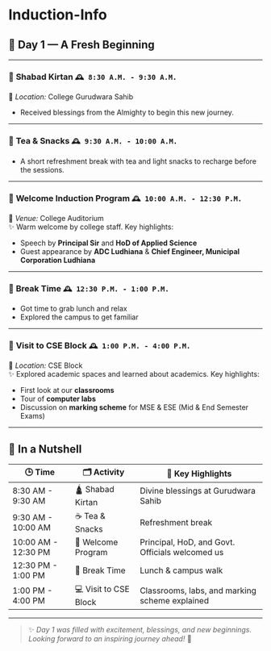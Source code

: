 # Induction-Info
 
## 📅 Day 1 — A Fresh Beginning

---

### 🔶 **Shabad Kirtan** `🕰 8:30 A.M. - 9:30 A.M.`  
📍 *Location:* College Gurudwara Sahib  
- Received blessings from the Almighty to begin this new journey.

---

### 🔶 **Tea & Snacks** `🕰 9:30 A.M. - 10:00 A.M.`  
- A short refreshment break with tea and light snacks to recharge before the sessions.

---

### 🔶 **Welcome Induction Program** `🕰 10:00 A.M. - 12:30 P.M.`  
📍 *Venue:* College Auditorium  
✨ Warm welcome by college staff. Key highlights:  
-  Speech by **Principal Sir** and **HoD of Applied Science**  
-  Guest appearance by **ADC Ludhiana** & **Chief Engineer, Municipal Corporation Ludhiana**

---

### 🔶 **Break Time** `🕰 12:30 P.M. - 1:00 P.M.`  
- Got time to grab lunch and relax  
- Explored the campus to get familiar

---

### 🔶 **Visit to CSE Block** `🕰 1:00 P.M. - 4:00 P.M.`  
📍 *Location:* CSE Block  
✨ Explored academic spaces and learned about academics. Key highlights:
- First look at our **classrooms**  
- Tour of **computer labs**  
- Discussion on **marking scheme** for MSE & ESE (Mid & End Semester Exams)

---

## 🧾 In a Nutshell

| 🕒 Time               | 🗂️ Activity             | 📌 Key Highlights                                      |
|----------------------|-------------------------|--------------------------------------------------------|
| 8:30 AM - 9:30 AM    | 🛕 Shabad Kirtan        | Divine blessings at Gurudwara Sahib                   |
| 9:30 AM - 10:00 AM   | ☕ Tea & Snacks         | Refreshment break                                     |
| 10:00 AM - 12:30 PM  | 🎤 Welcome Program      | Principal, HoD, and Govt. Officials welcomed us       |
| 12:30 PM - 1:00 PM   | 🍱 Break Time           | Lunch & campus walk                                   |
| 1:00 PM - 4:00 PM    | 💻 Visit to CSE Block   | Classrooms, labs, and marking scheme explained        |

---

> ✨ *Day 1 was filled with excitement, blessings, and new beginnings. Looking forward to an inspiring journey ahead!* 🚀
